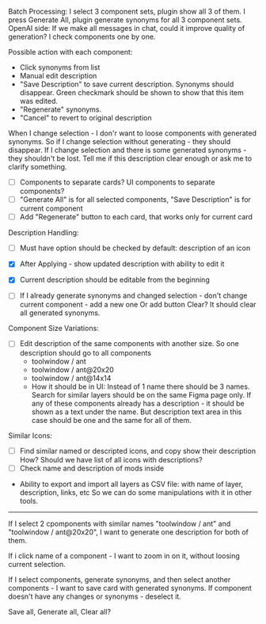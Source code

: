 Batch Processing:
I select 3 component sets, plugin show all 3 of them.
I press Generate All, plugin generate synonyms for all 3 component sets. 
OpenAI side: If we make all messages in chat, could it improve quality of generation?
I check components one by one.

Possible action with each component:
- Click synonyms from list
- Manual edit description
- "Save Description" to save current description. Synonyms should disappear. Green checkmark should be shown to show that this item was edited.
- "Regenerate" synonyms.
- "Cancel" to revert to original description

When I change selection - I don'r want to loose components with generated synonyms.
So if I change selection without generating - they should disappear.
If I change selection and there is some generated synonyms - they shouldn't be lost.
Tell me if this description clear enough or ask me to clarify something.

- [ ] Components to separate cards? UI components to separate components?
- [ ] "Generate All" is for all selected components, "Save Description" is for current component
- [ ] Add "Regenerate" button to each card, that works only for current card

Description Handling:
- [ ] Must have option should be checked by default: description of an icon
- [x] After Applying - show updated description with ability to edit it
- [x] Current description should be editable from the beginning

- [ ] If I already generate synonyms and changed selection - don't change current component - add a new one
Or add button Clear? It should clear all generated synonyms.

Component Size Variations:
- [ ] Edit description of the same components with another size. So one description should go to all components
    - toolwindow / ant
    - toolwindow / ant@20x20 
    - toolwindow / ant@14x14
    - How it should be in UI: Instead of 1 name there should be 3 names. Search for similar layers should be on the same Figma page only. If any of these components already has a description - it should be shown as a text under the name. But description text area in this case should be one and the same for all of them.

Similar Icons:
- [ ] Find similar named or descripted icons, and copy show their description
How? Should we have list of all icons with descriptions?
- [ ] Check name and description of mods inside

- Ability to export and import all layers as CSV file: with name of layer, description, links, etc
So we can do some manipulations with it in other tools.

---

If I select 2 cpomponents with similar names "toolwindow / ant" and "toolwindow / ant@20x20", I want to generate one description for both of them.

If i click name of a component - I want to zoom in on it, without loosing current selection.

If I select components, generate synonyms, and then select another components - I want to save card with generated synonyms. If component doesn't have any changes or synonyms - deselect it.

Save all, Generate all, Clear all?

